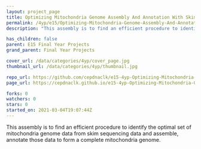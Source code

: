 ```yaml
---
layout: project_page
title: Optimizing Mitochondria Genome Assembly And Annotation With Skim Sequencing Data
permalink: /4yp/e15/Optimizing-Mitochondria-Genome-Assembly-And-Annotation-With-Skim-Sequencing-Data
description: "This assembly is to find an efficient procedure to identify the optimal set of mitochondria genome data from skim sequencing data and assemble, annotate those data to form a complete mitochondria genome."

has_children: false
parent: E15 Final Year Projects
grand_parent: Final Year Projects

cover_url: /data/categories/4yp/cover_page.jpg
thumbnail_url: /data/categories/4yp/thumbnail.jpg

repo_url: https://github.com/cepdnaclk/e15-4yp-Optimizing-Mitochondria-Genome-Assembly-And-Annotation-With-Skim-Sequencing-Data
page_url: https://cepdnaclk.github.io/e15-4yp-Optimizing-Mitochondria-Genome-Assembly-And-Annotation-With-Skim-Sequencing-Data

forks: 0
watchers: 0
stars: 0
started_on: 2021-03-04T19:07:44Z
---
```

This assembly is to find an efficient procedure to identify the optimal set of mitochondria genome data from skim sequencing data and assemble, annotate those data to form a complete mitochondria genome.

